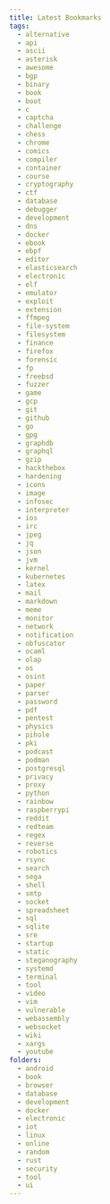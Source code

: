 ```yaml
---
title: Latest Bookmarks
tags:
  - alternative
  - api
  - ascii
  - asterisk
  - awesome
  - bgp
  - binary
  - book
  - boot
  - c
  - captcha
  - challenge
  - chess
  - chrome
  - comics
  - compiler
  - container
  - course
  - cryptography
  - ctf
  - database
  - debugger
  - development
  - dns
  - docker
  - ebook
  - ebpf
  - editor
  - elasticsearch
  - electronic
  - elf
  - emulator
  - exploit
  - extension
  - ffmpeg
  - file-system
  - filesystem
  - finance
  - firefox
  - forensic
  - fp
  - freebsd
  - fuzzer
  - game
  - gcp
  - git
  - github
  - go
  - gpg
  - graphdb
  - graphql
  - gzip
  - hackthebox
  - hardening
  - icons
  - image
  - infosec
  - interpreter
  - ios
  - irc
  - jpeg
  - jq
  - json
  - jvm
  - kernel
  - kubernetes
  - latex
  - mail
  - markdown
  - meme
  - monitor
  - network
  - notification
  - obfuscator
  - ocaml
  - olap
  - os
  - osint
  - paper
  - parser
  - password
  - pdf
  - pentest
  - physics
  - pihole
  - pki
  - podcast
  - podman
  - postgresql
  - privacy
  - proxy
  - python
  - rainbow
  - raspberrypi
  - reddit
  - redteam
  - regex
  - reverse
  - robotics
  - rsync
  - search
  - sega
  - shell
  - smtp
  - socket
  - spreadsheet
  - sql
  - sqlite
  - sre
  - startup
  - static
  - steganography
  - systemd
  - terminal
  - tool
  - video
  - vim
  - vulnerable
  - webassembly
  - websocket
  - wiki
  - xargs
  - youtube
folders:
  - android
  - book
  - browser
  - database
  - development
  - docker
  - electronic
  - iot
  - linux
  - online
  - random
  - rust
  - security
  - tool
  - ui
---
```

